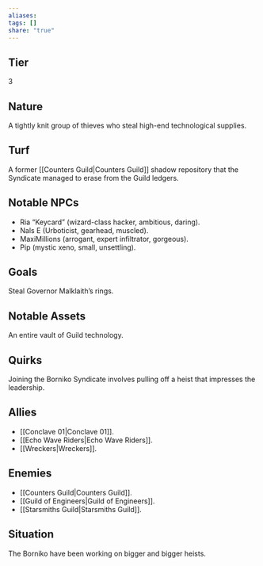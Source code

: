 ```yaml
---
aliases: 
tags: []
share: "true"
---
```

## Tier

3

## Nature

A tightly knit group of thieves who steal high-end technological supplies.

## Turf

A former [[Counters Guild|Counters Guild]] shadow repository that the Syndicate managed to erase from the Guild ledgers.

## Notable NPCs

- Ria “Keycard” (wizard-class hacker, ambitious, daring).
- Nals E (Urboticist, gearhead, muscled).
- MaxiMillions (arrogant, expert infiltrator, gorgeous).
- Pip (mystic xeno, small, unsettling).


## Goals

Steal Governor Malklaith’s rings.

## Notable Assets

An entire vault of Guild technology.

## Quirks

Joining the Borniko Syndicate involves pulling off a heist that impresses the leadership.

## Allies

- [[Conclave 01|Conclave 01]].
- [[Echo Wave Riders|Echo Wave Riders]].
- [[Wreckers|Wreckers]].


## Enemies

- [[Counters Guild|Counters Guild]].
- [[Guild of Engineers|Guild of Engineers]].
- [[Starsmiths Guild|Starsmiths Guild]].


## Situation

The Borniko have been working on bigger and bigger heists.
